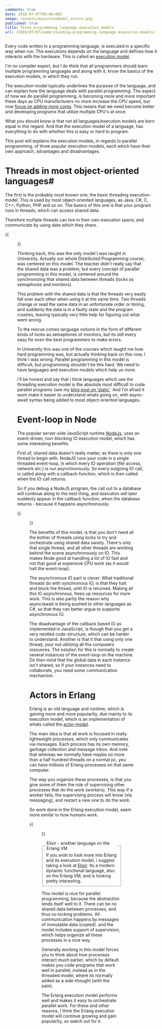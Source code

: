 ```yaml
---
comments: true
date: 2016-07-07T00:00:00Z
image: /assets/executionmodel_actors.png
published: true
title: Three programming language execution models
url: /2016/07/07/understanding-programming-language-execution-models/
---
```


Every code written in a programming language, is executed in a specific way when run. The executions depends on the language and defines how it interacts with the hardware. This is called an [execution model](https://en.wikipedia.org/wiki/Execution_model).

I'm no compiler expert, but I do think that all programmers should learn multiple programming languages and along with it, know the basics of the execution models, in which they run. 

<!--more-->

The execution model typically underlines the purpose of the language, and can explain how the language deals with parallel programming. The aspect of how we do parallel programming, is becoming more and more important these days as CPU manufacturers no more increase the CPU speed, but now [focus on adding more cores](http://www.gotw.ca/publications/concurrency-ddj.htm). This means that we need become better and developing programs that utilize multiple CPU's at once.

What you should know is that not all languages/execution models are born equal in this regard. And that the execution model of a language, has everything to do with whether this is easy or hard to program.

This post will explains the execution models, in regards to parallel programming, of three popular execution-models, each which have their own approach, advantages and disadvantages.

# Threads in most object-oriented languages#
The first is the probably most known one; the basic threading execution-model. This is used by most object-oriented languages, as Java, C#, C, C++, Python, PHP and so on. The basics of this one is that your program runs in threads, which can access shared data. 

Therefore multiple threads can live in their own execution space, and communicate by using data which they share.

{{<figure src="/assets/executionmodel_threads.svg#center" height="350">}}

Thinking back, this was the only model I was taught in University. Actually our whole Distributed Programming course, was centered on this model. The teacher didn't really say that the shared data was a problem, but every concept of parallel programming in this model, is centered around the synchronizing that shared data between threads (locks as semaphores and monitors).

This problem with the shared data is that the threads very easily fall over each other when using it at the same time. Two threads change or read the same data in an unfortunate order or timing, and suddenly the data is in a faulty state and the program crashes, leaving typically very little help for figuring out what went wrong.

To the rescue comes language notions in the form of different kinds of locks as semaphores of monitors, but its still every easy for even the best programmers to make errors.

In University this was one of the courses which taught me how hard programming was, but actually thinking back on this now, I think I was wrong. Parallel programming in this model is difficult, but programming shouldn't be this hard. We need to have languages and execution models which help us more.

I'll be honest and say that i think languages which use the threading execution model is the absolute most difficult to code parallel programs (see my [blog post on 'static'](http://www.nettreo.com/2016/06/24/static-considered-harmful.html). And I'm afraid it wont make it easier to understand whats going on, with async-await syntax being added to most object-oriented languages.

# Event-loop in Node
The popular server-side JavaScript runtime [NodeJs](https://nodejs.org/en/), uses an event-driven, non-blocking IO execution model, which has some interesting benefits.

First of, shared data doesn't really matter, as there is only one thread to begin with. NodeJS runs your code in a single threaded event-loop, in which every IO operation (file access, network etc.) is run asynchronously. So every outgoing IO call, is called along with a callback-function, which is then called when the IO call returns.

So if you debug a NodeJS program, the call out to a database will continue along to the next thing, and execution will later suddenly appear in the callback function, when the database returns - because it happens asynchronously.


{{<figure src="/assets/executionmodel_nodejs.svg#center" height="310">}}

The benefits of this model, is that you don't need all the bother of threads using locks to try and orchestrate using shared data sanely. There's only that single thread, and all other threads are working behind the scene asynchronously on IO. This makes Node good at handling a lot of IO fast and not that good at expensive CPU work (as it would halt the event-loop).

The asynchronous IO part is clever. What traditional threads do with synchronous IO, is that they halt and block the thread, until IO is returned. Making all this IO asynchronous, frees up resources for more work. This is also partly the reason why async/await is being pushed to other languages as C#, so that they can better argue to supports asynchronous IO. 

The disadvantage of the callback based IO as implemented in JavaScript, is though that you get a very nestled code-structure, which can be harder to understand. Another is that it that using only one thread, your not utilizing all the computers resources. The solution for this is normally to create several instances of the event-loop on the machine. Do then mind that the global data in each instance isn't shared, so if your instances need to collaborate, you need some communication mechanism.

# Actors in Erlang

Erlang is an old language and runtime, which is gaining more and more popularity, due mainly to its execution model, which is an implementation of whats called the [actor-model](https://en.wikipedia.org/wiki/Actor_model).

The main idea is that all work is focused in really lightweight processes, which only communicates via messages. Each process has its own memory, garbage collection and message inbox. And note that whereas we normally have maybe no more than a half hundred threads on a normal pc, you can have millions of Erlang-processes on that same computer. 

The way you organize these processes, is that you give some of them the role of supervising other processes that do the work (workers). This way if a worker fails, the supervising process will know (via messaging), and restart a new one to do the work.

So work done in the Erlang execution model, seem more similar to how humans work.


{{<figure src="/assets/executionmodel_actors.svg#center">}}

<fieldset class="bytheway">
    <legend class="bytheway">Elixir - another language on the Erlang VM</legend>
If you wish to look more into Erlang and its execution model, i suggest taking a look at <a href="http://elixir-lang.org/">Elixir</a>. Its a modern dynamic functional language, also on the Erlang VM, and is looking pretty interesting. 
</fieldset>

This model is nice for parallel programming, because the abstraction lends itself well to it. There can be no shared data between processes, and thus no locking problems. All communication happens by messages of immutable data (copied). and the model includes support of supervision, which helps organize all these processes in a nice way. 

Generally working in this model forces you to think about how processes interact much earlier, which by default makes you code programs that work well in parallel, instead as in the threaded model, where its normally added as a side-thought (with the pain).

The Erlang execution model performs well and makes it easy to orchestrate parallel work. For these and other reasons, I think the Erlang execution model will continue growing and gain popularity, so watch out for it.
